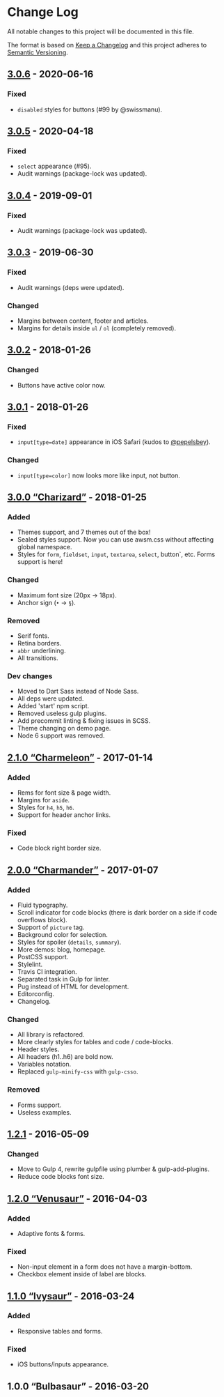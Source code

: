 # Change Log
All notable changes to this project will be documented in this file.

The format is based on [Keep a Changelog](http://keepachangelog.com/) 
and this project adheres to [Semantic Versioning](http://semver.org/).

## [3.0.6] - 2020-06-16
### Fixed
- `disabled` styles for buttons (#99 by @swissmanu).


## [3.0.5] - 2020-04-18
### Fixed
- `select` appearance (#95).
- Audit warnings (package-lock was updated).


## [3.0.4] - 2019-09-01
### Fixed
- Audit warnings (package-lock was updated).


## [3.0.3] - 2019-06-30
### Fixed
- Audit warnings (deps were updated).

### Changed
- Margins between content, footer and articles. 
- Margins for details inside `ul` / `ol` (completely removed). 


## [3.0.2] - 2018-01-26
### Changed
- Buttons have active color now. 


## [3.0.1] - 2018-01-26
### Fixed
- `input[type=date]` appearance in iOS Safari (kudos to [@pepelsbey](https://github.com/pepelsbey)).

### Changed
- `input[type=color]` now looks more like input, not button. 


## [3.0.0 “Charizard”] - 2018-01-25
### Added
- Themes support, and 7 themes out of the box!
- Sealed styles support. Now you can use awsm.css without affecting global namespace.
- Styles for `form`, `fieldset`, `input`, `textarea`, `select`, button`, etc.
  Forms support is here!

### Changed
- Maximum font size (20px → 18px).
- Anchor sign (`•` → `§`).

### Removed
- Serif fonts.
- Retina borders.
- `abbr` underlining.
- All transitions.

### Dev changes
- Moved to Dart Sass instead of Node Sass.
- All deps were updated.
- Added 'start' npm script. 
- Removed useless gulp plugins.
- Add precommit linting & fixing issues in SCSS.
- Theme changing on demo page.
- Node 6 support was removed.


## [2.1.0 “Charmeleon”] - 2017-01-14
### Added
- Rems for font size & page width.
- Margins for `aside`.
- Styles for `h4`, `h5`, `h6`.
- Support for header anchor links.

### Fixed
- Code block right border size.


## [2.0.0 “Charmander”] - 2017-01-07
### Added
- Fluid typography.
- Scroll indicator for code blocks (there is dark border on a side if code overflows block).
- Support of `picture` tag.
- Background color for selection.
- Styles for spoiler (`details`, `summary`).
- More demos: blog, homepage.
- PostCSS support.
- Stylelint.
- Travis CI integration. 
- Separated task in Gulp for linter.
- Pug instead of HTML for development.
- Editorconfig.
- Changelog.

### Changed
- All library is refactored.
- More clearly styles for tables and code / code-blocks.
- Header styles.
- All headers (h1..h6) are bold now.
- Variables notation.
- Replaced `gulp-minify-css` with `gulp-csso`.

### Removed
- Forms support.
- Useless examples. 


## [1.2.1] - 2016-05-09
### Changed
- Move to Gulp 4, rewrite gulpfile using plumber & gulp-add-plugins.
- Reduce code blocks font size.


## [1.2.0 “Venusaur”] - 2016-04-03
### Added
- Adaptive fonts & forms.

### Fixed
- Non-input element in a form does not have a margin-bottom.
- Checkbox element inside of label are blocks.


## [1.1.0 “Ivysaur”] - 2016-03-24
### Added
- Responsive tables and forms.

### Fixed
- iOS buttons/inputs appearance.


## 1.0.0 “Bulbasaur” - 2016-03-20


[3.0.6]: https://github.com/igoradamenko/awsm.css/compare/v3.0.5...v3.0.6
[3.0.5]: https://github.com/igoradamenko/awsm.css/compare/v3.0.4...v3.0.5
[3.0.4]: https://github.com/igoradamenko/awsm.css/compare/v3.0.3...v3.0.4
[3.0.3]: https://github.com/igoradamenko/awsm.css/compare/v3.0.2...v3.0.3
[3.0.2]: https://github.com/igoradamenko/awsm.css/compare/v3.0.1...v3.0.2
[3.0.1]: https://github.com/igoradamenko/awsm.css/compare/v3.0.0...v3.0.1
[3.0.0 “Charizard”]: https://github.com/igoradamenko/awsm.css/compare/v2.1.0...v3.0.0
[2.1.0 “Charmeleon”]: https://github.com/igoradamenko/awsm.css/compare/v2.0.0...v2.1.0
[2.0.0 “Charmander”]: https://github.com/igoradamenko/awsm.css/compare/v1.2.1...v2.0.0
[1.2.1]: https://github.com/igoradamenko/awsm.css/compare/v1.2.0...v1.2.1
[1.2.0 “Venusaur”]: https://github.com/igoradamenko/awsm.css/compare/v1.1.0...v1.2.0
[1.1.0 “Ivysaur”]: https://github.com/igoradamenko/awsm.css/compare/v1.0.0...v1.1.0
